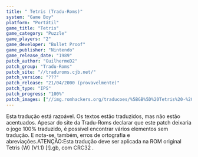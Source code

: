 ```yaml
---
title: " Tetris (Tradu-Roms)"
system: "Game Boy"
platform: "Portátil"
game_title: "Tetris"
game_category: "Puzzle"
game_players: "2"
game_developer: "Bullet Proof"
game_publisher: "Nintendo"
game_release_date: "1989"
patch_author: "GuilhermeD2"
patch_group: "Tradu-Roms"
patch_site: "//traduroms.cjb.net/"
patch_version: "???"
patch_release: "21/04/2000 (provavelmente)"
patch_type: "IPS"
patch_progress: "100%"
patch_images: ["//img.romhackers.org/traducoes/%5BGB%5D%20Tetris%20-%20Tradu-Roms%20-%2001.png","//img.romhackers.org/traducoes/%5BGB%5D%20Tetris%20-%20Tradu-Roms%20-%2002.png","//img.romhackers.org/traducoes/%5BGB%5D%20Tetris%20-%20Tradu-Roms%20-%2003.png"]
---
```

Esta tradução está razoável. Os textos estão traduzidos, mas não estão acentuados. Apesar do site da Tradu-Roms declarar que este patch deixaria o jogo 100% traduzido, é possível encontrar vários elementos sem tradução. E nota-se, também, erros de ortografia e abreviações.ATENÇÃO:Esta tradução deve ser aplicada na ROM original Tetris (W) (V1.1) [!].gb, com CRC32 .